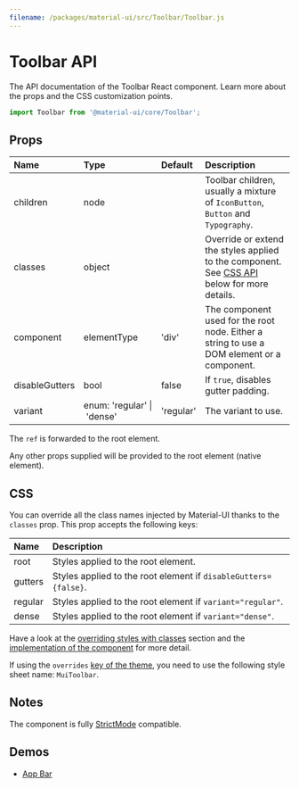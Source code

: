```yaml
---
filename: /packages/material-ui/src/Toolbar/Toolbar.js
---
```


<!--- This documentation is automatically generated, do not try to edit it. -->

# Toolbar API

<p class="description">The API documentation of the Toolbar React component. Learn more about the props and the CSS customization points.</p>

```js
import Toolbar from '@material-ui/core/Toolbar';
```



## Props

| Name | Type | Default | Description |
|:-----|:-----|:--------|:------------|
| <span class="prop-name">children</span> | <span class="prop-type">node</span> |  | Toolbar children, usually a mixture of `IconButton`, `Button` and `Typography`. |
| <span class="prop-name">classes</span> | <span class="prop-type">object</span> |  | Override or extend the styles applied to the component. See [CSS API](#css) below for more details. |
| <span class="prop-name">component</span> | <span class="prop-type">elementType</span> | <span class="prop-default">'div'</span> | The component used for the root node. Either a string to use a DOM element or a component. |
| <span class="prop-name">disableGutters</span> | <span class="prop-type">bool</span> | <span class="prop-default">false</span> | If `true`, disables gutter padding. |
| <span class="prop-name">variant</span> | <span class="prop-type">enum:&nbsp;'regular'&nbsp;&#124;<br>&nbsp;'dense'<br></span> | <span class="prop-default">'regular'</span> | The variant to use. |

The `ref` is forwarded to the root element.

Any other props supplied will be provided to the root element (native element).

## CSS

You can override all the class names injected by Material-UI thanks to the `classes` prop.
This prop accepts the following keys:


| Name | Description |
|:-----|:------------|
| <span class="prop-name">root</span> | Styles applied to the root element.
| <span class="prop-name">gutters</span> | Styles applied to the root element if `disableGutters={false}`.
| <span class="prop-name">regular</span> | Styles applied to the root element if `variant="regular"`.
| <span class="prop-name">dense</span> | Styles applied to the root element if `variant="dense"`.

Have a look at the [overriding styles with classes](/customization/components/#overriding-styles-with-classes) section
and the [implementation of the component](https://github.com/mui-org/material-ui/blob/master/packages/material-ui/src/Toolbar/Toolbar.js)
for more detail.

If using the `overrides` [key of the theme](/customization/themes/#css),
you need to use the following style sheet name: `MuiToolbar`.

## Notes

The component is fully [StrictMode](https://reactjs.org/docs/strict-mode.html) compatible.

## Demos

- [App Bar](/components/app-bar/)

